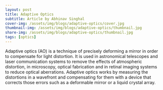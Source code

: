 ```yaml
---
layout: post
title: Adaptive Optics
subtitle: Article by Abhinav Singhal
cover-img: /assets/img/blogs/adaptive-optics/cover.jpg
thumbnail-img: /assets/img/blogs/adaptive-optics/thumbnail.jpg
share-img: /assets/img/blogs/adaptive-optics/thumbnail.jpg
tags: [optics]
---
```


Adaptive optics (AO) is a technique of precisely deforming a mirror in order to compensate for light distortion. It is used in astronomical telescopes and laser communication systems to remove the effects of atmospheric distortion, in microscopy, optical fabrication and in retinal imaging systems to reduce optical aberrations. Adaptive optics works by measuring the distortions in a wavefront and compensating for them with a device that corrects those errors such as a deformable mirror or a liquid crystal array.